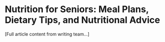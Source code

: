 # Nutrition for Seniors: Meal Plans, Dietary Tips, and Nutritional Advice

[Full article content from writing team...]